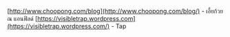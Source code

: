 
[http://www.choopong.com/blog](http://www.choopong.com/blog/) - เอี้ยก้วย ณ แอนฟิลด์
[https://visibletrap.wordpress.com](https://visibletrap.wordpress.com/) - Tap